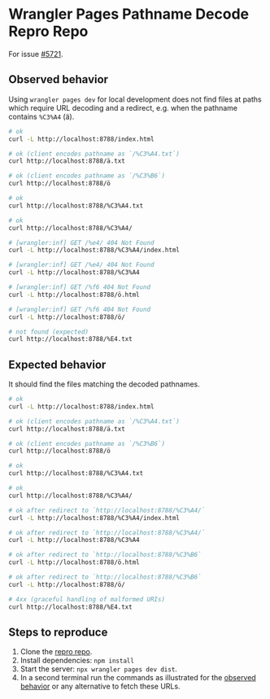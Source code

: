 # Wrangler Pages Pathname Decode Repro Repo

For issue [#5721](https://github.com/cloudflare/workers-sdk/issues/5721).

## Observed behavior

Using `wrangler pages dev` for local development does not find files at paths
which require URL decoding and a redirect, e.g. when the pathname contains
`%C3%A4` (ä).

```sh
# ok
curl -L http://localhost:8788/index.html

# ok (client encodes pathname as `/%C3%A4.txt`)
curl http://localhost:8788/ä.txt

# ok (client encodes pathname as `/%C3%B6`)
curl http://localhost:8788/ö

# ok
curl http://localhost:8788/%C3%A4.txt

# ok
curl http://localhost:8788/%C3%A4/

# [wrangler:inf] GET /%e4/ 404 Not Found
curl -L http://localhost:8788/%C3%A4/index.html

# [wrangler:inf] GET /%e4/ 404 Not Found
curl -L http://localhost:8788/%C3%A4

# [wrangler:inf] GET /%f6 404 Not Found
curl -L http://localhost:8788/ö.html

# [wrangler:inf] GET /%f6 404 Not Found
curl -L http://localhost:8788/ö/

# not found (expected)
curl http://localhost:8788/%E4.txt
```

## Expected behavior

It should find the files matching the decoded pathnames.

```sh
# ok
curl -L http://localhost:8788/index.html

# ok (client encodes pathname as `/%C3%A4.txt`)
curl http://localhost:8788/ä.txt

# ok (client encodes pathname as `/%C3%B6`)
curl http://localhost:8788/ö

# ok
curl http://localhost:8788/%C3%A4.txt

# ok
curl http://localhost:8788/%C3%A4/

# ok after redirect to `http://localhost:8788/%C3%A4/`
curl -L http://localhost:8788/%C3%A4/index.html

# ok after redirect to `http://localhost:8788/%C3%A4/`
curl -L http://localhost:8788/%C3%A4

# ok after redirect to `http://localhost:8788/%C3%B6`
curl -L http://localhost:8788/ö.html

# ok after redirect to `http://localhost:8788/%C3%B6`
curl -L http://localhost:8788/ö/

# 4xx (graceful handling of malformed URIs)
curl http://localhost:8788/%E4.txt
```

## Steps to reproduce

1. Clone the [repro repo](https://github.com/valler/wrangler-pages-pathname-decode-repro-repo).
2. Install dependencies: `npm install`
3. Start the server: `npx wrangler pages dev dist`.
4. In a second terminal run the commands as illustrated for the [observed behavior](#observed-behavior) or any alternative to fetch these URLs.
